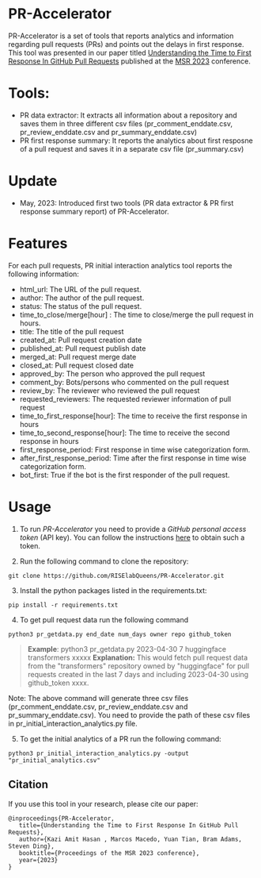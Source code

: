 # PR-Accelerator

PR-Accelerator is a set of tools that reports analytics and information regarding pull requests (PRs) and points out the delays in first response. This tool was presented in our paper titled [Understanding the Time to First Response In GitHub Pull Requests](https://arxiv.org/abs/2304.08426) published at the [MSR 2023](https://conf.researchr.org/home/msr-2023) conference.

# Tools:

- PR data extractor: It extracts all information about a repository and saves them in three different csv files (pr_comment_enddate.csv, pr_review_enddate.csv and pr_summary_enddate.csv)
- PR first response summary: It reports the analytics about first resposne of a pull request and saves it in a separate csv file (pr_summary.csv)

# Update

- May, 2023: Introduced first two tools (PR data extractor & PR first response summary report) of PR-Accelerator.

# Features

For each pull requests, PR initial interaction analytics tool reports the following information:

- html_url: The URL of the pull request.
- author: The author of the pull request.
- status: The status of the pull request.
- time_to_close/merge[hour] : The time to close/merge the pull request in hours.
- title: The title of the pull request
- created_at: Pull request creation date
- published_at: Pull request publish date
- merged_at: Pull request merge date
- closed_at: Pull request closed date
- approved_by: The person who approved the pull request
- comment_by: Bots/persons who commented on the pull request
- review_by: The reviewer who reviewed the pull request
- requested_reviewers: The requested reviewer information of pull request
- time_to_first_response[hour]: The time to receive the first response in hours
- time_to_second_response[hour]: The time to receive the second response in hours
- first_response_period: First response in time wise categorization form.
- after_first_response_period: Time after the first response in time wise categorization form.
- bot_first: True if the bot is the first responder of the pull request.

# Usage

1. To run _PR-Accelerator_ you need to provide a _GitHub personal access token_ (API key). You can follow the instructions [here](https://docs.github.com/en/github/authenticating-to-github/creating-a-personal-access-token) to obtain such a token.



2. Run the following command to clone the repository:

```
git clone https://github.com/RISElabQueens/PR-Accelerator.git
```

3. Install the python packages listed in the requirements.txt:

```
pip install -r requirements.txt
```

4. To get pull request data run the following command

```
python3 pr_getdata.py end_date num_days owner repo github_token
```

> **Example**: python3 pr_getdata.py 2023-04-30 7 huggingface transformers xxxxx
**Explanation:** This would fetch pull request data from the "transformers" repository owned by "huggingface" for pull requests created in the last 7 days and including 2023-04-30 using github_token xxxx.

Note: The above command will generate three csv files (pr_comment_enddate.csv, pr_review_enddate.csv and pr_summary_enddate.csv). You need to provide the path of these csv files in pr_initial_interaction_analytics.py file.

5. To get the initial analytics of a PR run the following command:

```
python3 pr_initial_interaction_analytics.py -output "pr_initial_analytics.csv"
```

## Citation

If you use this tool in your research, please cite our paper:

```
@inproceedings{PR-Accelerator,
   title={Understanding the Time to First Response In GitHub Pull Requests},
   author={Kazi Amit Hasan , Marcos Macedo, Yuan Tian, Bram Adams, Steven Ding},
   booktitle={Proceedings of the MSR 2023 conference},
   year={2023}
}
```
